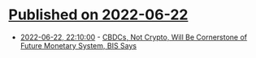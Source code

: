 # [Published on 2022-06-22](index.md)

* [2022-06-22, 22:10:00](https://yro.slashdot.org/story/22/06/22/2029245/cbdcs-not-crypto-will-be-cornerstone-of-future-monetary-system-bis-says?utm_source=rss1.0mainlinkanon&utm_medium=feed) - [CBDCs, Not Crypto, Will Be Cornerstone of Future Monetary System, BIS Says](https://yro.slashdot.org/story/22/06/22/2029245/cbdcs-not-crypto-will-be-cornerstone-of-future-monetary-system-bis-says?utm_source=rss1.0mainlinkanon&utm_medium=feed)
